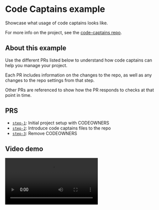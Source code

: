 # Code Captains example

Showcase what usage of code captains looks like.

For more info on the project, see the [code-captains repo](https://github.com/upshift-dev/code-captains).

## About this example

Use the different PRs listed below to understand how code captains can help you manage your project.

Each PR includes information on the changes to the repo, as well as any changes to the repo settings from that step.

Other PRs are referenced to show how the PR responds to checks at that point in time.

## PRS

- [`step-1`](https://github.com/upshift-dev/code-captains-example/pull/1): Initial project setup with CODEOWNERS
- [`step-2`](https://github.com/upshift-dev/code-captains-example/pull/3): Introduce code captains files to the repo
- [`step-3`](https://github.com/upshift-dev/code-captains-example/pull/5): Remove CODEOWNERS

## Video demo

![](/code-captains-example.mp4)
